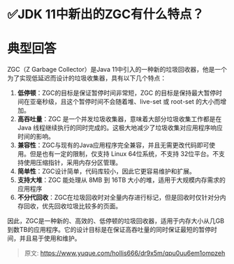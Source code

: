 # ✅JDK 11中新出的ZGC有什么特点？


# 典型回答

ZGC（Z Garbage Collector）是Java 11中引入的一种新的垃圾回收器，他是一个为了实现低延迟而设计的垃圾收集器，具有以下几个特点：

1. **低停顿**：ZGC的目标是保证暂停时间非常短，ZGC 的目标是保持最大暂停时间在亚毫秒级，且这个暂停时间不会随着堆、live-set 或 root-set 的大小而增加。
2. **高吞吐量**：ZGC 是一个并发垃圾收集器，意味着大部分垃圾收集工作都是在 Java 线程继续执行的同时完成的。这极大地减少了垃圾收集对应用程序响应时间的影响。
3. **兼容性**：ZGC与现有的Java应用程序完全兼容，并且无需更改代码即可使用。但是也有一定的限制，仅支持 Linux 64位系统，不支持 32位平台。不支持使用压缩指针，采用内存分区管理。
4. **简单性**：ZGC设计简单，代码库较小，因此它更容易维护和扩展。
5. **支持大堆**：ZGC 能处理从 8MB 到 16TB 大小的堆，适用于大规模内存需求的应用程序
6. **不分代回收**：ZGC在垃圾回收时对全量内存进行标记，但是回收时仅针对分内存回收，优先回收垃圾比较多的页面。

因此，ZGC是一种新的、高效的、低停顿的垃圾回收器，适用于内存大小从几GB到数TB的应用程序。它的设计目标是在保证高吞吐量的同时保证最短的暂停时间，并且易于使用和维护。


> 原文: <https://www.yuque.com/hollis666/dr9x5m/qpu0uu6em1ompzeh>